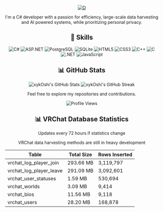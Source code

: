 <div align="center">
  <a href="Ω"><img src="http://readme-typing-svg.herokuapp.com?font=VT323&size=90&duration=2000&pause=1000&color=39008a&center=true&random=false&width=1100&height=140&lines=%E2%98%A6++I'm+xykOshi++%E2%98%A6;This+is+all+for+nothing;Control+is+an+illusion;Welcome+to+my+Github." alt="Ω" /></a>
 
  <p>I'm a C# developer with a passion for efficiency, large-scale data harvesting and AI powered systems, while prioritizing personal privacy.</p>
  
  <h2>🚀 Skills</h2>
  
  ![C#](https://img.shields.io/badge/-C%23-8257E5?style=flat-square&logo=c-sharp&logoColor=white)
  ![ASP.NET](https://img.shields.io/badge/-ASP.NET-8257E5?style=flat-square&logo=.net&logoColor=white)
  ![PostgreSQL](https://img.shields.io/badge/-PostgreSQL-8257E5?style=flat-square&logo=postgresql&logoColor=white)
  ![SQLite](https://img.shields.io/badge/-SQLite-8257E5?style=flat-square&logo=sqlite&logoColor=white)
  ![HTML5](https://img.shields.io/badge/-HTML5-8257E5?style=flat-square&logo=html5&logoColor=white)
  ![CSS3](https://img.shields.io/badge/-CSS3-8257E5?style=flat-square&logo=css3&logoColor=white)
  ![C++](https://img.shields.io/badge/-C++-8257E5?style=flat-square&logo=c%2B%2B&logoColor=white)
  ![C](https://img.shields.io/badge/-C-8257E5?style=flat-square&logo=c&logoColor=white)
  ![.NET](https://img.shields.io/badge/-.NET-8257E5?style=flat-square&logo=.net&logoColor=white)
  ![JavaScript](https://img.shields.io/badge/-JavaScript-8257E5?style=flat-square&logo=javascript&logoColor=white)

  <h2>📊 GitHub Stats</h2>
  
  <img src="https://github-readme-stats.vercel.app/api?username=xykOshi&show_icons=true&theme=dark&bg_color=151515&text_color=FFFFFF&icon_color=8257E5&title_color=8257E5&hide_border=true" alt="xykOshi's GitHub Stats">
  
  <img src="https://github-readme-streak-stats.herokuapp.com/?user=xykOshi&theme=dark&background=151515&border=8257E5&stroke=8257E5&ring=8257E5&fire=8257E5&currStreakNum=FFFFFF&sideNums=FFFFFF&currStreakLabel=8257E5&sideLabels=8257E5&dates=FFFFFF" alt="xykOshi's GitHub Streak">
  
  <p>Feel free to explore my repositories and contributions.</p>
  
  ![Profile Views](https://komarev.com/ghpvc/?username=xykOshi&color=8257E5&style=flat-square)

 <h2>📊 VRChat Database Statistics</h2>
   <p>Updates every 72 hours if statistics change</p>
     <p>VRChat data harvesting methods are still in heavy development</p>
  <table>
    <thead>
      <tr>
        <th>Table</th>
        <th>Total Size</th>
        <th>Rows Inserted</th>
      </tr>
    </thead>
    <tbody>
      <tr>
        <td>vrchat_log_player_join</td>
        <td>293.66 MB</td>
        <td>3,119,797</td>
      </tr>
      <tr>
        <td>vrchat_log_player_leave</td>
        <td>291.09 MB</td>
        <td>3,092,601</td>
      </tr>
      <tr>
        <td>vrchat_user_statuses</td>
        <td>1.59 MB</td>
        <td>530,694</td>
      </tr>
      <tr>
        <td>vrchat_worlds</td>
        <td>3.09 MB</td>
        <td>9,414</td>
      </tr>
      <tr>
        <td>vrchat_bios</td>
        <td>11.56 MB</td>
        <td>9,118</td>
      </tr>
      <tr>
        <td>vrchat_users</td>
        <td>28.20 MB</td>
        <td>168,878</td>
      </tr>
    </tbody>
  </table>

</div>
